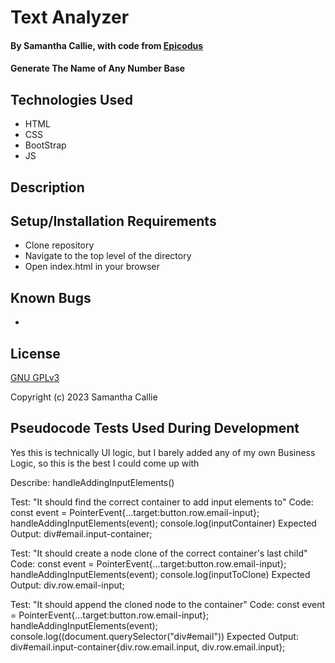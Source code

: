 # Text Analyzer

#### By **Samantha Callie**, with code from [Epicodus](https://github.com/epicodus-lessons/oop-address-book-v2/tree/8_adding_delete_functionality_and_polish)

#### Generate The Name of Any Number Base

## Technologies Used

* HTML
* CSS
* BootStrap
* JS

## Description



## Setup/Installation Requirements

* Clone repository
* Navigate to the top level of the directory
* Open index.html in your browser

## Known Bugs

* 

## License

[GNU GPLv3](https://choosealicense.com/licenses/agpl-3.0/)

Copyright (c) 2023 Samantha Callie

## Pseudocode Tests Used During Development

Yes this is technically UI logic, but I barely added any of my own Business Logic, so this is the best I could come up with

Describe: handleAddingInputElements()

Test: "It should find the correct container to add input elements to"
Code:
const event = PointerEvent{...target:button.row.email-input};
handleAddingInputElements(event);
console.log(inputContainer)
Expected Output: div#email.input-container;

Test: "It should create a node clone of the correct container's last child"
Code:
const event = PointerEvent{...target:button.row.email-input};
handleAddingInputElements(event);
console.log(inputToClone)
Expected Output: div.row.email-input;

Test: "It should append the cloned node to the container"
Code:
const event = PointerEvent{...target:button.row.email-input};
handleAddingInputElements(event);
console.log((document.querySelector("div#email"))
Expected Output: div#email.input-container{div.row.email.input, div.row.email.input};
